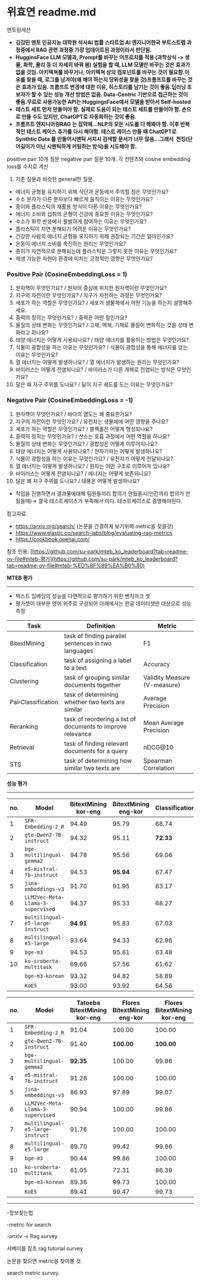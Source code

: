 # 위효연 readme.md


멘토링세션 

- **김강민 멘토 인공지능 대학원 석사AI 법률 스타트업 AI 엔지니어한국 부트스트렙 과정중에서 RAG 관련 과정중 가장 업데이트된 과정이라서 판단됨.**
- **HugginsFace LLM 모델과, Prompt를 바꾸는 어프로치를 적용 (과학상식 -> 생물, 화학, 물리 등 더 자세히 바꿔 봄) 실험을 할 때, LLM 모델만 바꾸는 것은 효과가 없을 것임. 아키텍쳐를 바꾸거나, 아키텍쳐 상의 컴포넌트를 바꾸는 것이 필요함.이유를 찾을 때, 로그를 남겨야(왜 해야 하는지 당위성을 찾을 것)프롬프트를 바꾸는 것은 효과가 있음. 프롬프트 변경에 대한 이유, 히스토리를 남기는 것이 좋음.딥러닝 초보자가 할 수 있는 성능 개선 방법은 없음. Data-Centric 기반으로 접근하는 것이 좋음.무료로 사용가능한 API는 HuggingsFace에서 모델을 받아서 Self-hosted**
- **테스트 세트 먼저 만들어야 함. 실제로 도움이 되는 테스트 세트를 만들어야 함. 손으로 만들 수도 있지만, ChatGPT로 자동화하는 것이 좋음.**
- **프롬프트 엔지니어링RAG 는 집약체…NLP의 모든 시도를 다 해봐야 함. 이후 반복적인 테스트 케이스 추가를 다시 해야함. 테스트 케이스 만들 때 ChatGPT로 Synthtic Data 를 만들어시멘틱 서치시 검색할 문서가 너무 많음…그래서  천킹(단어길이가 이닌 시멘틱하게 커팅하는 방식)을 시도해야 함.**

 

positive pair 10개 질문 negative pair 질문 10개. 각 컨텐츠와 cosine embedding loss를 수치로 계산

1. 기존 질문과 비슷한 general한 질문.
- 에너지 균형을 유지하기 위해 식단과 운동에서 주의할 점은 무엇인가요?
- 수소 분자가 다른 분자보다 빠르게 움직이는 이유는 무엇인가요?
- 종이와 플라스틱의 재활용 방식이 다른 이유는 무엇인가요?
- 에너지 소비와 섭취의 균형이 건강에 중요한 이유는 무엇인가요?
- 수소가 화학 반응에서 활발하게 참여하는 이유는 무엇인가요?
- 플라스틱이 자연 분해되기 어려운 이유는 무엇인가요?
- 건강한 사람의 에너지 균형을 유지하기 위해 권장되는 기간은 얼마인가요?
- 운동이 에너지 소비를 촉진하는 원리는 무엇인가요?
- 종이가 자연적으로 분해되는데 플라스틱은 그렇지 못한 이유는 무엇인가요?
- 재생 가능한 자원이 환경에 미치는 긍정적인 영향은 무엇인가요?

### Positive Pair (CosineEmbeddingLoss = 1)

1. 원자핵이 무엇인가요? / 원자의 중심에 위치한 원자핵이란 무엇인가요?
2. 지구의 자전이란 무엇인가요? / 지구가 자전하는 과정은 무엇인가요?
3. 세포가 하는 역할은 무엇인가요? / 세포가 생물체에서 어떤 기능을 하는지 설명해주세요.
4. 중력의 정의는 무엇인가요? / 중력은 어떤 힘인가요?
5. 물질의 상태 변화는 무엇인가요? / 고체, 액체, 기체로 물질이 변화하는 것을 상태 변화라고 하나요?
6. 태양 에너지는 어떻게 사용되나요? / 태양 에너지를 활용하는 방법은 무엇인가요?
7. 식물이 광합성을 하는 이유는 무엇인가요? / 식물이 광합성을 통해 에너지를 얻는 이유는 무엇인가요?
8. 열 에너지는 어떻게 발생하나요? / 열 에너지가 발생하는 원리는 무엇인가요?
9. 바이러스는 어떻게 전염되나요? / 바이러스가 다른 개체로 전염되는 방식은 무엇인가요?
10. 달은 왜 지구 주위를 도나요? / 달이 지구 궤도를 도는 이유는 무엇인가요?

### Negative Pair (CosineEmbeddingLoss = -1)

1. 원자핵이 무엇인가요? / 바다의 염도는 왜 중요한가요?
2. 지구의 자전이란 무엇인가요? / 유전자는 생물체에 어떤 영향을 주나요?
3. 세포가 하는 역할은 무엇인가요? / 블랙홀은 어떻게 형성되나요?
4. 중력의 정의는 무엇인가요? / 산소는 호흡 과정에서 어떤 역할을 하나요?
5. 물질의 상태 변화는 무엇인가요? / 광합성은 어떻게 이루어지나요?
6. 태양 에너지는 어떻게 사용되나요? / 전자기파는 어떻게 발생하나요?
7. 식물이 광합성을 하는 이유는 무엇인가요? / 유전자가 어떻게 전달되나요?
8. 열 에너지는 어떻게 발생하나요? / 원자는 어떤 구조로 이루어져 있나요?
9. 바이러스는 어떻게 전염되나요? / 에너지는 어떻게 보존되나요?
10. 달은 왜 지구 주위를 도나요? / 태풍은 어떻게 발생하나요?

- 작업을 진행하면서 결과물에대해 팀원들끼리 합의가 안됬을시(인간끼리 합의가 안됬을때)→ 결국 테스트케이스가 부족해서 이다. 테스트케이스로 증명해야된다.

참고자료. 

- https://arxiv.org/search/   (논문을 간결하게 보기위해 metric을 찾을것)
- https://www.elastic.co/search-labs/blog/evaluating-rag-metrics
- https://cookbook.openai.com/

참조 인용: [https://github.com/su-park/mteb_ko_leaderboard?tab=readme-ov-file#mteb-평가](https://github.com/su-park/mteb_ko_leaderboard?tab=readme-ov-file#mteb-%ED%8F%89%EA%B0%80)

**MTEB 평가**

---

- 텍스트 임베딩의 성능을 다면적으로 평가하기 위한 벤치마크 셋
- 평가셋이 대부분 영어 위주로 구성되어 아래에서는 한글 데이터셋만 대상으로 성능 측정

| Task | Definition | Metric |
| --- | --- | --- |
| BitextMining | task of finding parallel sentences in two languages | F1 |
| Classification | task of assigning a label to a text | Accuracy |
| Clustering | task of grouping similar documents together | Validity Measure (V-measure) |
| PairClassification | task of determining whether two texts are similar | Average Precision |
| Reranking | task of reordering a list of documents to improve relevance | Mean Average Precision |
| Retrieval | task of finding relevant documents for a query | nDCG@10 |
| STS | task of determining how similar two texts are | Spearman Correlation |

**성능 평가**

---

| no. | Model | BitextMining kor-eng | BitextMining eng-kor | Classification | MultiLabel Classification | Clustering | PairClassification | Reranking | Retrieval | STS |
| --- | --- | --- | --- | --- | --- | --- | --- | --- | --- | --- |
| 1 | `SFR-Embedding-2_R` | 94.49 | 95.79 | 68.74 | 9.80 | 53.78 | 60.42 | 48.17 | 73.18 | 81.16 |
| 2 | `gte-Qwen2-7B-instruct` | 94.32 | 95.11 | **72.33** | 9.22 | 53.27 | **74.15** | 50.05 | 74.96 | **85.70** |
| 3 | `bge-multilingual-gemma2` | 94.78 | 95.56 | 69.06 | **13.14** | 40.10 | 68.98 | 37.06 | 58.87 | 83.83 |
| 4 | `e5-mistral-7b-instruct` | 94.53 | **95.94** | 67.47 | 9.08 | **58.02** | 63.08 | 54.92 | 63.08 | 84.54 |
| 5 | `jina-embeddings-v3` | 91.70 | 91.95 | 63.17 | 12.03 | 39.83 | 56.93 | 42.95 | **74.98** | 83.50 |
| 6 | `LLM2Vec-Meta-Llama-3-supervised` | 94.37 | 95.33 | 68.27 | 9.37 | 47.01 | 65.45 | 52.63 | 68.43 | 83.44 |
| 7 | `multilingual-e5-large-instruct` | **94.91** | 95.83 | 67.03 | 10.20 | 55.76 | 61.18 | 52.86 | 74.52 | 85.15 |
| 8 | `multilingual-e5-large` | 93.64 | 94.33 | 62.96 | 9.18 | 39.02 | 57.55 | 54.87 | 73.47 | 80.62 |
| 9 | `bge-m3` | 94.53 | 95.81 | 63.48 | 10.92 | 38.04 | 61.20 | **59.98** | 72.29 | 83.13 |
| 10 | `ko-sroberta-multitask` | 69.66 | 57.56 | 61.62 | 8.93 | 36.41 | 65.64 | 48.33 | 60.98 | 85.39 |
|  | `bge-m3-korean` | 93.32 | 94.82 | 58.89 | 9.21 | 23.967 | 64.13 | 52.44 | 67.94 | 85.43 |
|  | `KoE5` | 93.00 | 93.92 | 64.56 | 11.57 | 43.24 | 57.37 | 54.14 | 73.69 | 82.15 |

| no. | Model | Tatoeba BitextMining kor-eng | Flores BitextMining eng-kor | Flores BitextMining kor-eng | NTREX BitextMining eng-kor | NTREX BitextMining kor-eng | IWSLT2017 BitextMining eng-kor | IWSLT2017 BitextMining kor-eng | MassiveIntent Classification | MassiveScenario Classification | Klue-TC Classification | SIB200 Classification | MultilingualSentiment Classification | KorHate Classification | KorSarcasm Classification | KorHateSpeechML MultiLabel Classification | SIB200ClusteringS2S Clustering | Klue-NLI PairClassification | PawsX PairClassification | MIRACL Reranking | Ko-StrategyQA Retrieval | XPQA Retrieval | PublicHealthQA Retrieval | Belebele Retrieval | MIRACL Retrieval | STS17 STS | KorSTS STS | Klue-STS STS |
| --- | --- | --- | --- | --- | --- | --- | --- | --- | --- | --- | --- | --- | --- | --- | --- | --- | --- | --- | --- | --- | --- | --- | --- | --- | --- | --- | --- | --- |
| 1 | `SFR-Embedding-2_R` | 91.04 | 100.00 | 100.00 | 98.81 | 99.33 | 88.57 | 87.59 | 75.40 | 85.67 | 58.50 | 80.19 | 79.68 | 45.57 | 56.15 | 9.80 | 53.78 | 67.49 | 53.34 | 48.17 | 77.27 | 37.24 | 86.35 | 91.85 | 47.01 | 78.86 | 77.39 | 87.24 |
| 2 | `gte-Qwen2-7B-instruct` | 91.40 | **100.00** | **100.00** | 98.83 | 99.09 | 86.51 | 86.77 | **79.25** | **86.42** | **69.20** | **86.12** | 78.22 | 46.94 | **60.13** | 9.22 | 53.27 | 79.57 | **68.72** | 50.05 | **81.07** | 37.81 | 86.15 | **94.79** |  | 83.86 | 83.47 | **89.77** |
| 3 | `bge-multilingual-gemma2` | **92.35** | 100.00 | 99.86 | 98.16 | 98.99 | 88.51 | 87.90 | 73.56 | 81.10 | 63.61 | 77.15 | **81.69** | **48.84** | 57.46 | **13.14** | 40.10 | **80.12** | 57.84 | 37.06 | 51.33 | 37.67 | 65.89 | 80.59 | 19.57 | 81.38 | 81.61 | 88.49 |
| 4 | `e5-mistral-7b-instruct` | 91.28 | 100.00 | 100.00 | 98.68 | 99.13 | 89.15 | 87.71 | 69.87 | 74.39 | 60.15 | 84.16 | 80.74 | 45.97 | 57.01 | 9.08 | **58.02** | 73.02 | 53.14 | 54.92 | 79.30 | 39.22 | **88.71** | 92.61 |  | 83.69 | 82.27 | 87.65 |
| 5 | `jina-embeddings-v3` | 86.93 | 97.89 | 99.07 | 93.05 | 95.63 | 84.92 | 85.16 | 62.32 | 70.16 | 58.72 | 74.75 | 74.12 | 42.23 | 59.87 | 12.03 | 39.83 | 62.11 | 51.74 | 42.95 | 78.35 | **41.67** | 87.92 | 91.98 |  | 84.00 | 82.53 | 83.98 |
| 6 | `LLM2Vec-Meta-Llama-3-supervised` | 90.94 | 100.00 | 99.86 | 98.07 | 98.82 | 87.92 | 87.86 | 75.15 | 79.87 | 60.83 | 79.85 | 79.30 | 44.58 | 58.33 | 9.37 | 47.01 | 77.57 | 53.33 | 52.63 | 70.44 | 36.58 | 79.76 | 86.95 | 34.90 | 81.22 | 81.06 | 88.03 |
| 7 | `multilingual-e5-large-instruct` | 91.76 | 100.00 | 100.00 | **99.08** | **99.39** | 88.42 | 88.49 | 64.15 | 70.50 | 62.24 | 81.71 | 78.29 | 45.30 | 58..17 | 10.20 | 55.76 | 70.54 | 51.81 | 52.86 | 79.86 | 39.74 | 84.87 | 93.60 |  | 84.30 | 82.71 | 88.44 |
| 8 | `multilingual-e5-large` | 89.70 | 99.42 | 99.86 | 96.46 | 98.93 | 87.11 | 86.08 | 63.74 | 70.66 | 59.68 | 74.60 | 72.57 | 43.18 | 56.26 | 9.18 | 39.02 | 63.42 | 51.68 | 54.87 | 79.82 | 36.99 | 82.88 | 94.18 | 65.56 | 81.04 | 79.24 | 81.59 |
| 9 | `bge-m3` | 90.44 | 99.86 | 100.00 | 98.60 | 99.08 | **88.96** | **88.59** | 66.53 | 72.90 | 54.67 | 71.91 | 78.16 | 43.38 | 56.79 | 10.92 | 38.04 | 70.05 | 52.34 | **59.98** | 79.40 | 36.15 | 80.41 | 93.18 | **70.14** | 81.42 | 80.26 | 87.70 |
| 10 | `ko-sroberta-multitask` | 61.05 | 72.31 | 86.39 | 52.16 | 71.95 | 48.20 | 59.26 | 64.80 | 70.12 | 52.10 | 69.75 | 73.82 | 43.67 | 57.11 | 8.93 | 36.41 | 78.38 | 52.89 | 48.33 | 65.10 | 27.96 | 69.21 | 81.63 | 36.69 | **86.46** | **85.58** | 84.13 |
|  | `bge-m3-korean` | 89.36 | 99.73 | 100.00 | 98.21 | 98.20 | 86.54 | 85.75 | 66.28 | 72.80 | 41.23 | 59.95 | 74.98 | 41.34 | 55.69 | 9.21 | 23.97 | 75.95 | 52.32 | 52.44 | 75.27 | 31.66 | 77.55 | 87.31 |  | 85.15 | 83.34 | 87.81 |
|  | `KoE5` | 89.41 | 99.47 | 99.73 | 96.78 | 97.39 | 85.51 | 85.47 | 66.35 | 74.13 | 63.74 | 74.85 | 73.05 | 43.92 | 55.90 | 11.57 | 43.24 | 61.71 | 53.03 | 54.14 | 79.76 | 36.13 | 84.49 | 94.41 |  | 81.35 | 79.45 | 85.65 |

---

-정보찾는법

-metric for search

-anxiv   → Rag survey 

서베이를 참조 rag tutorial survey

논문을 찾으면 metric을 찾아볼 것. 

search metric survey.
